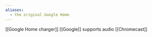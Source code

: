 ```yaml
---
aliases:
  - the original Google Home
---
```


[[Google Home charger]]
[[Google]]
supports audio [[Chromecast]]